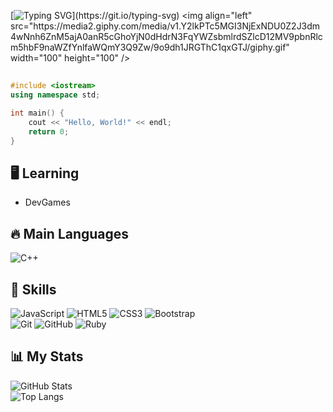 
<!-- Centered Typing Text -->
[![Typing SVG](https://readme-typing-svg.herokuapp.com?font=Pixelify+Sans&pause=1000&color=F7F7F7&center=true&width=435&lines=cout+%3C%3C+%22Hello%2C+World!%22+%3C%3C+endl;)](https://git.io/typing-svg) <img align="left" src="https://media2.giphy.com/media/v1.Y2lkPTc5MGI3NjExNDU0Z2J3dm4wNnh6ZnM5ajA0anR5cGhoYjN0dHdrN3FqYWZsbmlrdSZlcD12MV9pbnRlcm5hbF9naWZfYnlfaWQmY3Q9Zw/9o9dh1JRGThC1qxGTJ/giphy.gif" width="100" height="100" />

##
```cpp
#include <iostream>
using namespace std;

int main() {
    cout << "Hello, World!" << endl;
    return 0;
}
```

## 🖥️ Learning  
- DevGames  


## 🔥 Main Languages  
![C++](https://img.shields.io/badge/C++-0d1117?style=flat-square&logo=C%2B%2B&logoColor=c9d1d9)  


## 🚀 Skills  
![JavaScript](https://img.shields.io/badge/JavaScript-0d1117?style=for-the-badge&logo=javascript&logoColor=c9d1d9) ![HTML5](https://img.shields.io/badge/HTML5-0d1117?style=for-the-badge&logo=html5&logoColor=c9d1d9) ![CSS3](https://img.shields.io/badge/CSS3-0d1117?style=for-the-badge&logo=css3&logoColor=c9d1d9)  ![Bootstrap](https://img.shields.io/badge/Bootstrap-0d1117?style=for-the-badge&logo=bootstrap&logoColor=c9d1d9)  
![Git](https://img.shields.io/badge/Git-0d1117?style=for-the-badge&logo=git&logoColor=c9d1d9) ![GitHub](https://img.shields.io/badge/GitHub-0d1117?style=for-the-badge&logo=github&logoColor=c9d1d9) ![Ruby](https://img.shields.io/badge/Ruby-0d1117?style=for-the-badge&logo=ruby&logoColor=c9d1d9)  



## 📊 My Stats  
![GitHub Stats](https://github-readme-stats.vercel.app/api?username=Samwns&theme=transparent&bg_color=0d1117&border_color=c9d1d9&show_icons=true&icon_color=c9d1d9&title_color=c9d1d9&text_color=ffffff)  
![Top Langs](https://github-readme-stats.vercel.app/api/top-langs/?username=Samwns&layout=compact&bg_color=0d1117&border_color=c9d1d9&title_color=c9d1d9&text_color=ffffff)  

